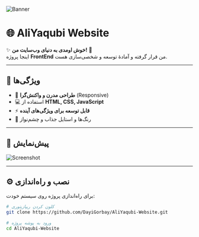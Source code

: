 ![Banner](https://s6.uupload.ir/files/aliyaqubi-banner_4z9b.png)

# 🌐 AliYaqubi Website

✨ **خوش اومدی به دنیای وب‌سایت من!** 🚀  
اینجا پروژه **FrontEnd** من قرار گرفته و آمادهٔ توسعه و شخصی‌سازی هست.

---

## 🌟 ویژگی‌ها
- 🎨 **طراحی مدرن و واکنش‌گرا** (Responsive)  
- 💻 استفاده از **HTML, CSS, JavaScript**  
- ⚡ **قابل توسعه برای ویژگی‌های آینده**  
- 🌈 رنگ‌ها و استایل جذاب و چشم‌نواز  

---

## 📸 پیش‌نمایش
![Screenshot](https://s6.uupload.ir/files/screenshot_(248)_fzuv.png)

---

## ⚙️ نصب و راه‌اندازی
برای راه‌اندازی پروژه روی سیستم خودت:

```bash
# کلون کردن ریپازیتوری
git clone https://github.com/DayiGorbay/AliYaqubi-Website.git

# ورود به پوشه پروژه
cd AliYaqubi-Website